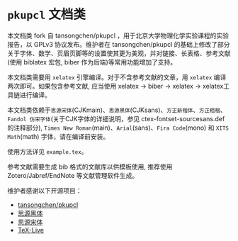 # `pkupcl` 文档类

本文档类 fork 自 tansongchen/pkupcl ，用于北京大学物理化学实验课程的实验报告，以 GPLv3 协议发布。维护者在 tansongchen/pkupcl 的基础上修改了部分关于字体、数学、页眉页脚等的设置使其更为美观，并对链接、长表格、参考文献(使用 biblatex 宏包, biber 作为后端)等常用功能增加了支持。

本文档类需要用 `xelatex` 引擎编译。对于不含参考文献的文章，用 `xelatex` 编译两次即可。如果包含参考文献, 应当使用 xelatex -> biber -> xelatex -> xelatex工具链进行编译。

本文档类依赖于`思源宋体`(CJKmain)、`思源黑体`(CJKsans)、`方正新楷体`、`方正粗楷`、`Fandol 仿宋字体`(关于CJK字体的详细说明，参见 ctex-fontset-sourcesans.def 的注释部分), `Times New Roman`(main)、`Arial`(sans)、`Fira Code`(mono) 和 `XITS Math`(math) 字体，请在编译前安装。

使用方法详见 `example.tex`。

参考文献需要生成 bib 格式的文献库以供模板使用, 推荐使用 Zotero/Jabref/EndNote 等文献管理软件生成。

维护者感谢以下开源项目：
- [tansongchen/pkupcl](https://github.com/tansongchen/pkupcl)
- [思源黑体](https://github.com/adobe-fonts/source-han-sans)
- [思源宋体](https://github.com/adobe-fonts/source-han-serif)
- [TeX-Live](https://github.com/TeX-Live/texlive-source)
